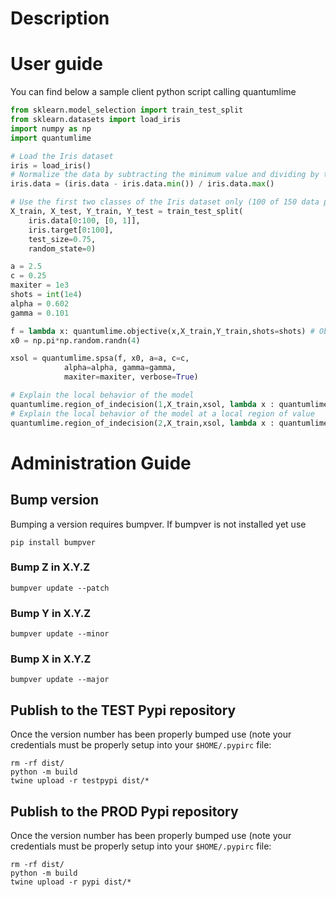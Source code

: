 # Description

# User guide

You can find below a sample client python script calling quantumlime

```Python
from sklearn.model_selection import train_test_split
from sklearn.datasets import load_iris
import numpy as np
import quantumlime

# Load the Iris dataset
iris = load_iris()
# Normalize the data by subtracting the minimum value and dividing by the maximum value
iris.data = (iris.data - iris.data.min()) / iris.data.max()

# Use the first two classes of the Iris dataset only (100 of 150 data points)
X_train, X_test, Y_train, Y_test = train_test_split(
    iris.data[0:100, [0, 1]],
    iris.target[0:100],
    test_size=0.75,
    random_state=0)

a = 2.5
c = 0.25
maxiter = 1e3
shots = int(1e4)
alpha = 0.602
gamma = 0.101

f = lambda x: quantumlime.objective(x,X_train,Y_train,shots=shots) # Objective function
x0 = np.pi*np.random.randn(4)

xsol = quantumlime.spsa(f, x0, a=a, c=c,
            alpha=alpha, gamma=gamma,
            maxiter=maxiter, verbose=True)

# Explain the local behavior of the model
quantumlime.region_of_indecision(1,X_train,xsol, lambda x : quantumlime.qnn(x,xsol))
# Explain the local behavior of the model at a local region of value
quantumlime.region_of_indecision(2,X_train,xsol, lambda x : quantumlime.qnn(x,xsol), local_region = 0.05)
```

# Administration Guide
## Bump version

Bumping a version requires bumpver.
If bumpver is not installed yet use

```Shell
pip install bumpver
```

### Bump Z in X.Y.Z

```Shell
bumpver update --patch
```

### Bump Y in X.Y.Z

```Shell
bumpver update --minor
```

### Bump X in X.Y.Z

```Shell
bumpver update --major
```

## Publish to the TEST Pypi repository

Once the version number has been properly bumped use (note your credentials must be properly setup into your `$HOME/.pypirc` file:
```Shell
rm -rf dist/
python -m build
twine upload -r testpypi dist/*
```

## Publish to the PROD Pypi repository

Once the version number has been properly bumped use (note your credentials must be properly setup into your `$HOME/.pypirc` file:
```Shell
rm -rf dist/
python -m build
twine upload -r pypi dist/*
```
